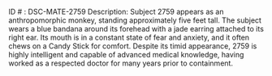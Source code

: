 ID # : DSC-MATE-2759
Description: Subject 2759 appears as an anthropomorphic monkey, standing approximately five feet tall. The subject wears a blue bandana around its forehead with a jade earring attached to its right ear. Its mouth is in a constant state of fear and anxiety, and it often chews on a Candy Stick for comfort. Despite its timid appearance, 2759 is highly intelligent and capable of advanced medical knowledge, having worked as a respected doctor for many years prior to containment.